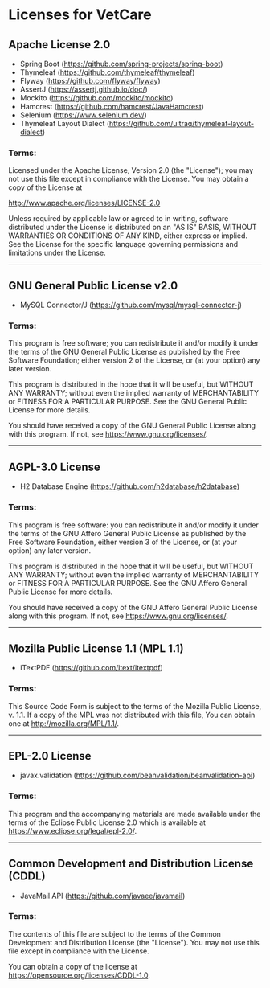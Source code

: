# Licenses for VetCare

## Apache License 2.0
- Spring Boot (https://github.com/spring-projects/spring-boot)
- Thymeleaf (https://github.com/thymeleaf/thymeleaf)
- Flyway (https://github.com/flyway/flyway)
- AssertJ (https://assertj.github.io/doc/)
- Mockito (https://github.com/mockito/mockito)
- Hamcrest (https://github.com/hamcrest/JavaHamcrest)
- Selenium (https://www.selenium.dev/)
- Thymeleaf Layout Dialect (https://github.com/ultraq/thymeleaf-layout-dialect)

### Terms:
Licensed under the Apache License, Version 2.0 (the "License");
you may not use this file except in compliance with the License.
You may obtain a copy of the License at

   http://www.apache.org/licenses/LICENSE-2.0

Unless required by applicable law or agreed to in writing, software
distributed under the License is distributed on an "AS IS" BASIS,
WITHOUT WARRANTIES OR CONDITIONS OF ANY KIND, either express or implied.
See the License for the specific language governing permissions and
limitations under the License.

---

## GNU General Public License v2.0
- MySQL Connector/J (https://github.com/mysql/mysql-connector-j)

### Terms:
This program is free software; you can redistribute it and/or modify
it under the terms of the GNU General Public License as published by
the Free Software Foundation; either version 2 of the License, or
(at your option) any later version.

This program is distributed in the hope that it will be useful,
but WITHOUT ANY WARRANTY; without even the implied warranty of
MERCHANTABILITY or FITNESS FOR A PARTICULAR PURPOSE. See the
GNU General Public License for more details.

You should have received a copy of the GNU General Public License
along with this program. If not, see <https://www.gnu.org/licenses/>.

---

## AGPL-3.0 License
- H2 Database Engine (https://github.com/h2database/h2database)

### Terms:
This program is free software: you can redistribute it and/or modify
it under the terms of the GNU Affero General Public License as published
by the Free Software Foundation, either version 3 of the License, or
(at your option) any later version.

This program is distributed in the hope that it will be useful,
but WITHOUT ANY WARRANTY; without even the implied warranty of
MERCHANTABILITY or FITNESS FOR A PARTICULAR PURPOSE. See the
GNU Affero General Public License for more details.

You should have received a copy of the GNU Affero General Public License
along with this program. If not, see <https://www.gnu.org/licenses/>.

---

## Mozilla Public License 1.1 (MPL 1.1)
- iTextPDF (https://github.com/itext/itextpdf)

### Terms:
This Source Code Form is subject to the terms of the Mozilla Public License, v. 1.1.
If a copy of the MPL was not distributed with this file, You can obtain one at
http://mozilla.org/MPL/1.1/.

---

## EPL-2.0 License
- javax.validation (https://github.com/beanvalidation/beanvalidation-api)

### Terms:
This program and the accompanying materials are made available under the
terms of the Eclipse Public License 2.0 which is available at
https://www.eclipse.org/legal/epl-2.0/.

---

## Common Development and Distribution License (CDDL)
- JavaMail API (https://github.com/javaee/javamail)

### Terms:
The contents of this file are subject to the terms of the Common Development
and Distribution License (the "License"). You may not use this file except in
compliance with the License.

You can obtain a copy of the license at
https://opensource.org/licenses/CDDL-1.0.